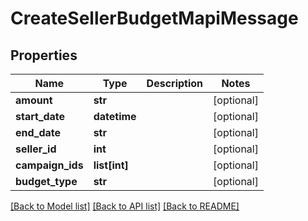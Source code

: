 # CreateSellerBudgetMapiMessage

## Properties
Name | Type | Description | Notes
------------ | ------------- | ------------- | -------------
**amount** | **str** |  | [optional] 
**start_date** | **datetime** |  | [optional] 
**end_date** | **str** |  | [optional] 
**seller_id** | **int** |  | [optional] 
**campaign_ids** | **list[int]** |  | [optional] 
**budget_type** | **str** |  | [optional] 

[[Back to Model list]](../README.md#documentation-for-models) [[Back to API list]](../README.md#documentation-for-api-endpoints) [[Back to README]](../README.md)


